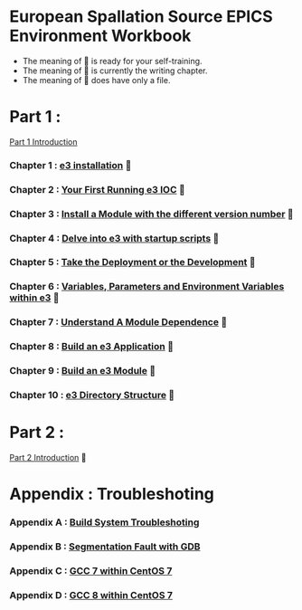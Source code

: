 European Spallation Source EPICS Environment Workbook
==
* The meaning of :book: is ready for your self-training.
* The meaning of :pencil: is currently the writing chapter.
* The meaning of :construction: does have only a file.

# Part 1 : 

[Part 1 Introduction](intropart1.md)

### Chapter 1 : [e3 installation](chapter1.md) :book:
### Chapter 2 : [Your First Running e3 IOC](chapter2.md) :book:
### Chapter 3 : [Install a Module with the different version number](chapter3.md) :book:
### Chapter 4 : [Delve into e3 with startup scripts](chapter4.md) :book:
### Chapter 5 : [Take the Deployment or the Development](chapter5.md) :book:
### Chapter 6 : [Variables, Parameters and Environment Variables within e3](chapter6.md) :book:
### Chapter 7 : [Understand A Module Dependence](chapter7.md) :book:
### Chapter 8 : [Build an e3 Application](chapter8.md) :book:
### Chapter 9 : [Build an e3 Module](chapter9.md) :pencil:
### Chapter 10 : [e3 Directory Structure](chapter10.md) :construction: 


# Part 2 : 

[Part 2 Introduction](intropart2.md) :construction: 

# Appendix : Troubleshoting

### Appendix A : [Build System Troubleshoting](appendixA.md)
### Appendix B : [Segmentation Fault with GDB](appendixB.md)
### Appendix C : [GCC 7 within CentOS 7](appendixC.md)
### Appendix D : [GCC 8 within CentOS 7](appendixD.md)

<!-- # Part 2 :  -->

<!-- ## Chapter 10 -->
<!-- [Dependence, Dependence, and Dependence](9.md) -->


<!-- ## Chapter X -->
<!-- [Release Rule](11.md) -->

<!-- ## Chapter X -->
<!-- [Work with EPICS Community](12.md) -->




<!-- ## Other Subjects  -->
<!-- * Multiple e3s in a host -->
<!-- * Hidden makefile rules (db, hdrs, vlibs, epics, and so on) -->
<!-- * setE3env.bash -->
<!-- * e3.bash -->
<!-- * supplement tools (epics_NIOCs, pkg_automation, pciids, etherlabmaster, etc) -->
<!-- * sequencer -->
<!-- * db, template, subst files (inflating...) -->
<!-- * e3 configuration variables -->
<!-- * e3 building system -->
<!-- * systemd  -->
<!-- * require  -->
